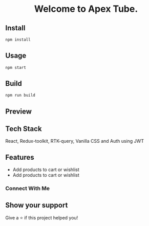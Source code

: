 <h1 align="center">Welcome to Apex Tube. </h1>
<p>
</p>

## Install

```sh
npm install
```
## Usage

```sh
npm start
```
## Build

```sh
npm run build
```

## Preview




## Tech Stack
React, Redux-toolkit, RTK-query, Vanilla CSS and Auth using JWT


## Features
<ul>
  <li> Add products to cart or wishlist</li>
    <li> Add products to cart or wishlist</li>

  
</ul>

### Connect With Me


## Show your support

Give a ⭐️ if this project helped you!
